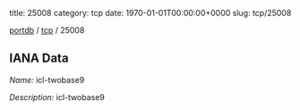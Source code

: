 title: 25008
category: tcp
date: 1970-01-01T00:00:00+0000
slug: tcp/25008

[portdb](/) / [tcp](/category/tcp.html) / 25008


## IANA Data

_Name:_ icl-twobase9

_Description:_ icl-twobase9

